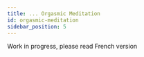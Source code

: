 ```yaml
---
title: ... Orgasmic Meditation
id: orgasmic-meditation
sidebar_position: 5
---
```


Work in progress, please read French version
